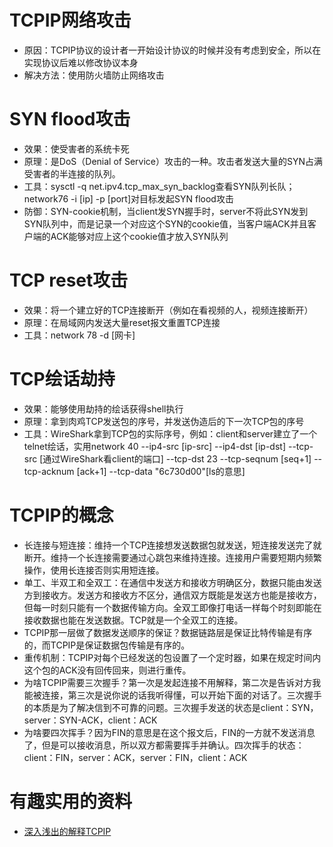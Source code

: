 # TCPIP网络攻击

- 原因：TCPIP协议的设计者一开始设计协议的时候并没有考虑到安全，所以在实现协议后难以修改协议本身
- 解决方法：使用防火墙防止网络攻击

# SYN flood攻击

- 效果：使受害者的系统卡死
- 原理：是DoS（Denial of Service）攻击的一种。攻击者发送大量的SYN占满受害者的半连接的队列。
- 工具：sysctl -q net.ipv4.tcp_max_syn_backlog查看SYN队列长队；network76 -i [ip] -p [port]对目标发起SYN flood攻击
- 防御：SYN-cookie机制，当client发SYN握手时，server不将此SYN发到SYN队列中，而是记录一个对应这个SYN的cookie值，当客户端ACK并且客户端的ACK能够对应上这个cookie值才放入SYN队列

# TCP reset攻击

- 效果：将一个建立好的TCP连接断开（例如在看视频的人，视频连接断开）
- 原理：在局域网内发送大量reset报文重置TCP连接
- 工具：network 78 -d [网卡]

# TCP绘话劫持

- 效果：能够使用劫持的绘话获得shell执行
- 原理：拿到肉鸡TCP发送包的序号，并发送伪造后的下一次TCP包的序号
- 工具：WireShark拿到TCP包的实际序号，例如：client和server建立了一个telnet绘话，实用network 40 --ip4-src [ip-src] --ip4-dst [ip-dst] --tcp-src [通过WireShark看client的端口] --tcp-dst 23 --tcp-seqnum [seq+1] --tcp-acknum [ack+1] --tcp-data "6c730d00"[ls的意思]

# TCPIP的概念

- 长连接与短连接：维持一个TCP连接想发送数据包就发送，短连接发送完了就断开。维持一个长连接需要通过心跳包来维持连接。连接用户需要短期内频繁操作，使用长连接否则实用短连接。
- 单工、半双工和全双工：在通信中发送方和接收方明确区分，数据只能由发送方到接收方。发送方和接收方不区分，通信双方既能是发送方也能是接收方，但每一时刻只能有一个数据传输方向。全双工即像打电话一样每个时刻即能在接收数据也能在发送数据。TCP就是一个全双工的连接。
- TCPIP那一层做了数据发送顺序的保证？数据链路层是保证比特传输是有序的，而TCPIP是保证数据包传输是有序的。
- 重传机制：TCPIP对每个已经发送的包设置了一个定时器，如果在规定时间内这个包的ACK没有回传回来，则进行重传。
- 为啥TCPIP需要三次握手？第一次是发起连接不用解释，第二次是告诉对方我能被连接，第三次是说你说的话我听得懂，可以开始下面的对话了。三次握手的本质是为了解决信到不可靠的问题。三次握手发送的状态是client：SYN，server：SYN-ACK，client：ACK
- 为啥要四次挥手？因为FIN的意思是在这个报文后，FIN的一方就不发送消息了，但是可以接收消息，所以双方都需要挥手并确认。四次挥手的状态：client：FIN，server：ACK，server：FIN，client：ACK

# 有趣实用的资料

- [深入浅出的解释TCPIP](https://github.com/jawil/blog/issues/14)

